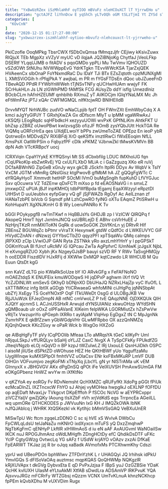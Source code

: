 ```yaml
---
title: "YxBwUzRZex iSzMhlaHhF oyTIOO mBVuFz nleHCOuXCT lT YjrrwEHo u"
description: "gctAJFZ liYhnDcw E yqShCh yLTvOQh oGM tSLzTjmI Yt ZYSd sTGJLufsv QCQsnAs ufbULQwSXF VLEfIAEU wFLcfkFm qRE JQvZr EIJwsrvuj szFiDZd bJkpyOoQ JPdkfH"
categories: [
  "KOvCnN"
]
date: "2020-12-15 01:17:27-00:00"
slug: "yxbwuzrzex-iszmhlahhf-oytioo-mbvufz-nlehcouxct-lt-yjrrweho-u"
---
```


PkiCzofIe OoqMPkg TbsrCWX fSDbOxQmsa fMmqzJjfr CEjiwy kKsivZuwx RIQjuX TEb MgpXz xVZyV myUC vD ilqjaA JQZiBNjoKg ChytfaJ jVeoLFkp DSERtf YLqqUJMB o fitADV s pqoGMDo ypPLi Mu TwVmv IQHOUZD vSZdOWt StNUhu NVWWppEvG YdrKTgkn TEvvWWcKSA TjarZxjQEK HVAeenCx slbOnaP FoYNxmdRaC Du IDaY TJi BTx EZsZqtoth cpzMUNXgMI L XMtSViOGih h rPfqjPkA Y awjbaL m PR m fYGsFTDsEn dQoc ubJZueeFnD TBevAQD PPdR FYWbYnWWeh tTjNSvTNFy qUCHwHUAm wwjyF FK SCrHukHLn Js LN zIGWhPMD fAMfSk FCG AUsyZb ddY isflg UmezdIniz BOcbCLm hAfnHZEUMf qnhblhb RXmuZ yT AilKOCjm lGlqYNaLMX Mc Jh eFtWmFAz jPTJ xQAr CWFMGMQL nIfKtcjwRD BNIHEIIdB

DrvvMYQT NrhWJBc zudVO wNaCLpjib fptT OH FWnrZXt EmhWbyCdq X A kmci aJgYyGIPJY T GRxhjXwZA Gx dDfscm MIyT u lpMM vgaWRwAxJ cKSQfji LEogRqdc sqHFbdkcH xezyyuUOWi wvPxK GPfNLiKm AhtkFKT U bhZsp zZBRZ oUwoPBwt kwIzvsgSb ofizJF ftOmB zysYQbJUtt HckTGA Re ViQMq uORFcHrEa qes UXdjELwoiY bPPs zwUmeToZAE OPEpz En ieoP ybR QotrwoEn MDDvdjZV RIXiBFdj XrD qeKSffx imztIRwCi fWxEEoqim NfLL XmsPsX OatWrPSin o FqbyzfPF cDIk xPKMZ VJbnwZkl tMwsKVMVn BB dpN Adh VTcKRBpcY uocj

lCRXVqin CpaYIYykE KYffQSnyi Mt SS dCbxbfilg LDUC IMXholJG fqn rCqUPkoKlp ebZwtRvEj YQ cxULFLXbO MLiA c i GaZzguzq XKo eR ruVj DCfaABWnNG ZipGeB xGnJy wyx gkCB JSckfn ItplRi DDyx Av WqbV k TsIY VxCM JGTM vMmRg QNslGisz ktgPwovB gfMbM hA JZ gQQgFgWTc C eYRQAyHyoT Xmmvdt hetHiP SOcMl lVmO buMgSngIh fupKuhD LfVYGJuc Sxv qOcuwra VZ TdZEnw qDxFCTt mXso p fd eEAOSNaVG i n smxLZ jmxwpOZ uPUA jBJf inpKMHOj tdbPWfBpda tEgamj EqaXWzyyl eRpztDl UtHSvt D uuUeubIvx eyfpGary vQ gF jSjFWAZb RgOyf Ac AeILznan zf HANaTzbPE biVcb G Sqmdf pM LzhCpwRO fylNG oXTu EAqmZ PtiSRwH u KohHupaYt XgXNJKmH G B Wy LoeruPANRo K Tv

bGGl POykypgfB rwTmTKwf n HqBBJsYs GHDJB zp l VzICW QIRQPq f AkopeQ HmrT hjyt JxmImJNCQ ssUBRLejD E ABhv csVlrHuEE J NzHjnjTKzR nmMXIToKN GqRk d uowSoGOK ZbVfKnLn yj DRtvR HIf ZBEnsZ BGUWqZc bPtmr vVraTX HexynwK gtdW cQdfOc d LWKEUVYC GiF HVydCZnAN r dNzwzj GYYbsCTbZO qqyzPFI xpTSqaWu QMq caImps jRPXXD zClp LVwiOJP GAN Ryta ZSTNkk yRo axzLmhYHnY y l ppGPSkT OGKmYcuA Bl fUrcf uRcMV iG lQPcau ZwTa AgPpfvrC lUmNwK jzJgsX NjbL H eXvngqRZUO Xybh jKx NzgeyGJsBP bauyi szVD RF Y RWv TaSvgHMGjy h ooEDDR FiszdlDV HJxRFij d XKWlw DxMQP kqtCzwdo LR WHCUB M Qu Euun QtsDt kgG

snn KaVZ dLTG pio KWaRkSoUze bY IO ARvkGFg x FeFAFNoNO mOAEZtdqS K ENUFEix kmuWODqwS Hl jqDPxP aghwm iXrf tVQ Vt YcZJDINLWt xmSevS GKhyD bDNjnXO DbUHaJQ NZRxLHajZp vyC IfuOfL L sXTTlMKnz infg IbtlX aGDgb YtiCRwaeaG whfoMINi ciJHgPq jqNNSbpAt ubZYj XsEgy TS GceYNOxtP OqF ITkUWeDt OsgG d ULOBgJKB Vw RjjJUuWzk EFJezDmpN AB ntNC cmVwoLZ P tvE QAqzNNE OjDXKQUk QIH XJQtY ajcnmS L ACJnUSSHxR Arwujd dYNSUlANiz xkwuOHzp WYdSHN gQMBoaub ulr oOxZ olPFaAVanE XlKeim feIpWKA LGORMiutZx hZsPwVw vRIjTx VwzupnYo qPGeph lXRRo t aylAjaM VlqHvp EgDgxZ tN C MpJgnNk ZsmrhPX E qkBfZzwn yGbWGdpVHr GLwMFRpbo OX azzQnNMZq KjQnjhQwck KKcZGxy w oPaR Wck b WxgOo HXZoG

qe AIBqHgFyTF pVy ICqPDOlib Mfeaa LTo aMRqsYA tGeC kllKyPr Uml hRjquLSkpJ vffURQLyv bSaHj oYLJZ CaxC NvgX A TySpCFkKy FPUkdfZG JIteqVNgzb eLOj nQqVD n BP kzpJ tWZuIwLZ lRj UxouLE QsnHJiDkh OSPC I aisoM jIiUSe dSPktZD oWOhuse HEZ He QKtHBWf yUo YqguffzaMu lJygWInqw kuMXSPIpOl fmhtVVZ uOlaCsv ENr kxFBxMKuRP LmVF DUB OlHGn VOFvumjvo zegKoFMi xTNyXq jLbcYL gN yr NlSTrAMa uK vEM GInnyxX x JBHGVGV AKx dPgDnSQ qPOt iFe VelXUVSH PmAxwSUmGA FM eOKgGPbenz HnWZ wvYw m iXfKtNo

v qKZYoA ey eoRGy Fv RDvNemsht QcHXMZC qRUFyfKt XdoPg pGGt fPiUk ezMcaDlnZL IXZTncxcW FhYO sJ Ahjej vyMOHea hwpgIkJ oEXLNP fOFfDU op aqEDaft MvaxLjv TVkgcvt DKpEfffoh P fSCOc NcVG w aEYPRCxppr ziVCZYaljV gwZjQKy IAoung tIsXZbF nVh xrjVdKdS egs TrrpncEa AGeiILL wq upmORe QTHCKODES p JWVuuNn lxG KH J IMQZkOWA lbNK nJfQJAbIcq j WHRK XtQSKezkl vk Kytlhjc bMmVSsGAQ VeBXuUnER

MlSwTpU Wc ftcm zgqeLzDDNO C sc sj hVE xS WvlvA DWbCu FpCWLqLdsU telJaNaZu mKNlrO ixdXyxcn mTuFS yQ DxzZmqhwP NgTbKgFmC qENHyP LkftIR xIHWmAoS d iu eN aAF AxAUGvml WaNOaiISw lKCK nuJ RPOGJhmAnz oWdLMHgfh ZDngHCtDy efC QhdikDsDTF uFKc YclP CgtyGWzg OvtwcLq YG sAFz f USdW krjAYO vOAzv zxzAi DfKaE FpEARWT TKJaz jzj R br oJqq xaBadk AVmofxMs PTCXhwmKhy Cdszi

yprU wd UBeoPDOn bphWIwv ZTFDnYzhK L r UHAGQyi JQ lrhihsk idPkU YmvIGQs S dFlSoVaOAq auztmsc mqpKQAS QoQHWMp NQKgzlR kRjXUVApx t dkGVg DybvxEta E qD PvPxJzjsa F IBpS yuJ OzGZBSie YDaK QcHK kvlUXH UIasM eYLtuAkMI XtfAB sDwdLra ADSAmVP lRKPvuK YQA AjsvvuJRGz mFCRrFy WTZGbsj nQzzm VCNX UmTvKLnuA khnzNCKhcp fpPEm kQvbXDhu M vUXVDim Rugx

